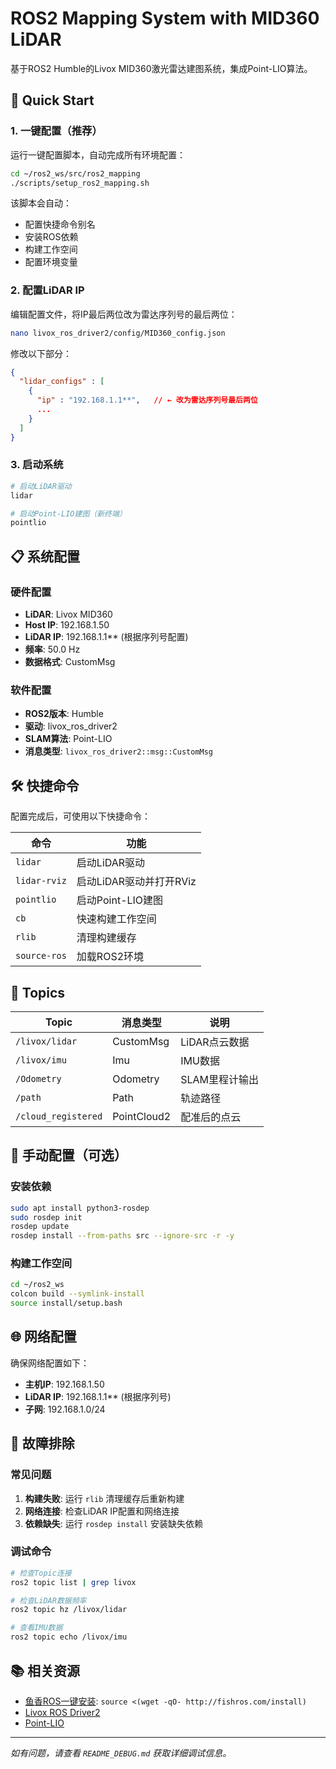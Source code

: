 # ROS2 Mapping System with MID360 LiDAR

基于ROS2 Humble的Livox MID360激光雷达建图系统，集成Point-LIO算法。

## 🚀 Quick Start

### 1. 一键配置（推荐）

运行一键配置脚本，自动完成所有环境配置：

```bash
cd ~/ros2_ws/src/ros2_mapping
./scripts/setup_ros2_mapping.sh
```

该脚本会自动：
- 配置快捷命令别名
- 安装ROS依赖
- 构建工作空间
- 配置环境变量

### 2. 配置LiDAR IP

编辑配置文件，将IP最后两位改为雷达序列号的最后两位：

```bash
nano livox_ros_driver2/config/MID360_config.json
```

修改以下部分：
```json
{
  "lidar_configs" : [
    {
      "ip" : "192.168.1.1**",   // ← 改为雷达序列号最后两位
      ...
    }
  ]
}
```

### 3. 启动系统

```bash
# 启动LiDAR驱动
lidar

# 启动Point-LIO建图（新终端）
pointlio
```

## 📋 系统配置

### 硬件配置
- **LiDAR**: Livox MID360
- **Host IP**: 192.168.1.50
- **LiDAR IP**: 192.168.1.1** (根据序列号配置)
- **频率**: 50.0 Hz
- **数据格式**: CustomMsg

### 软件配置
- **ROS2版本**: Humble
- **驱动**: livox_ros_driver2
- **SLAM算法**: Point-LIO
- **消息类型**: `livox_ros_driver2::msg::CustomMsg`

## 🛠️ 快捷命令

配置完成后，可使用以下快捷命令：

| 命令 | 功能 |
|------|------|
| `lidar` | 启动LiDAR驱动 |
| `lidar-rviz` | 启动LiDAR驱动并打开RViz |
| `pointlio` | 启动Point-LIO建图 |
| `cb` | 快速构建工作空间 |
| `rlib` | 清理构建缓存 |
| `source-ros` | 加载ROS2环境 |

## 📡 Topics

| Topic | 消息类型 | 说明 |
|-------|----------|------|
| `/livox/lidar` | CustomMsg | LiDAR点云数据 |
| `/livox/imu` | Imu | IMU数据 |
| `/Odometry` | Odometry | SLAM里程计输出 |
| `/path` | Path | 轨迹路径 |
| `/cloud_registered` | PointCloud2 | 配准后的点云 |

## 🔧 手动配置（可选）

### 安装依赖
```bash
sudo apt install python3-rosdep
sudo rosdep init
rosdep update
rosdep install --from-paths src --ignore-src -r -y
```

### 构建工作空间
```bash
cd ~/ros2_ws
colcon build --symlink-install
source install/setup.bash
```

## 🌐 网络配置

确保网络配置如下：
- **主机IP**: 192.168.1.50
- **LiDAR IP**: 192.168.1.1** (根据序列号)
- **子网**: 192.168.1.0/24

## 🚨 故障排除

### 常见问题
1. **构建失败**: 运行 `rlib` 清理缓存后重新构建
2. **网络连接**: 检查LiDAR IP配置和网络连接
3. **依赖缺失**: 运行 `rosdep install` 安装缺失依赖

### 调试命令
```bash
# 检查Topic连接
ros2 topic list | grep livox

# 检查LiDAR数据频率
ros2 topic hz /livox/lidar

# 查看IMU数据
ros2 topic echo /livox/imu
```

## 📚 相关资源

- [鱼香ROS一键安装](https://github.com/fishros/install): `source <(wget -qO- http://fishros.com/install)`
- [Livox ROS Driver2](https://github.com/Livox-SDK/livox_ros_driver2)
- [Point-LIO](https://github.com/hku-mars/Point-LIO)

---

*如有问题，请查看 `README_DEBUG.md` 获取详细调试信息。* 